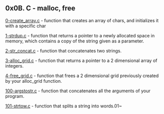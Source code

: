 ## 0x0B. C - malloc, free

[0-create_array.c](./0-create_array.c) - function that creates an array of chars, and initializes it with a specific char

[1-strdup.c](./1-strdup.c) - function that returns a pointer to a newly allocated space in memory, which contains a copy of the string given as a parameter.

[2-str_concat.c](./2-str_concat.c) - function that concatenates two strings.

[3-alloc_grid.c](./3-alloc_grid.c) - function that returns a pointer to a 2 dimensional array of integers.

[4-free_grid.c](./4-free_grid.c) -  function that frees a 2 dimensional grid previously created by your alloc_grid function.

[100-argstostr.c](./100-argstostr.c) - function that concatenates all the arguments of your program.

[101-strtow.c](./101-strtow.c) - function that splits a string into words.01~


